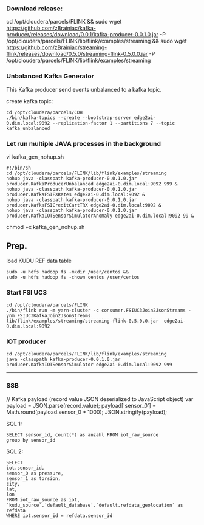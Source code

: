 ### Download release:
cd /opt/cloudera/parcels/FLINK  &&
sudo wget https://github.com/zBrainiac/kafka-producer/releases/download/0.0.1/kafka-producer-0.0.1.0.jar -P /opt/cloudera/parcels/FLINK/lib/flink/examples/streaming &&
sudo wget https://github.com/zBrainiac/streaming-flink/releases/download/0.5.0/streaming-flink-0.5.0.0.jar -P /opt/cloudera/parcels/FLINK/lib/flink/examples/streaming


### Unbalanced Kafka Generator
This Kafka producer send events unbalanced to a kafka topic.

create kafka topic:
```
cd /opt/cloudera/parcels/CDH  
./bin/kafka-topics --create --bootstrap-server edge2ai-0.dim.local:9092 --replication-factor 1 --partitions 7 --topic kafka_unbalanced
```

### Let run multiple JAVA processes in the background

vi kafka_gen_nohup.sh

```
#!/bin/sh
cd /opt/cloudera/parcels/FLINK/lib/flink/examples/streaming 
nohup java -classpath kafka-producer-0.0.1.0.jar producer.KafkaProducerUnbalanced edge2ai-0.dim.local:9092 999 &
nohup java -classpath kafka-producer-0.0.1.0.jar producer.KafkaFSIFXRates edge2ai-0.dim.local:9092 &
nohup java -classpath kafka-producer-0.0.1.0.jar producer.KafkaFSICreditCartTRX edge2ai-0.dim.local:9092 &
nohup java -classpath kafka-producer-0.0.1.0.jar producer.KafkaIOTSensorSimulatorAnomaly edge2ai-0.dim.local:9092 99 &
```

chmod +x kafka_gen_nohup.sh

## Prep.
load KUDU REF data table
```
sudo -u hdfs hadoop fs -mkdir /user/centos &&
sudo -u hdfs hadoop fs -chown centos /user/centos
```

### Start FSI UC3
```
cd /opt/cloudera/parcels/FLINK
./bin/flink run -m yarn-cluster -c consumer.FSIUC3Join2JsonStreams -ynm FSIUC3KafkaJoin2JsonStreams lib/flink/examples/streaming/streaming-flink-0.5.0.0.jar  edge2ai-0.dim.local:9092
```

### IOT producer
```
cd /opt/cloudera/parcels/FLINK/lib/flink/examples/streaming 
java -classpath kafka-producer-0.0.1.0.jar producer.KafkaIOTSensorSimulator edge2ai-0.dim.local:9092 999
```
**************************

### SSB

// Kafka payload (record value JSON deserialized to JavaScript object)
var payload = JSON.parse(record.value);
payload['sensor_0'] = Math.round(payload.sensor_0 * 1000);
JSON.stringify(payload);


SQL 1:
```
SELECT sensor_id, count(*) as anzahl FROM iot_raw_source
group by sensor_id
```

SQL 2:
```
SELECT
iot.sensor_id,
sensor_0 as pressure,
sensor_1 as torsion,
city,
lat,
lon
FROM iot_raw_source as iot, `kudu_source`.`default_database`.`default.refdata_geolocation` as refdata
WHERE iot.sensor_id = refdata.sensor_id
```



